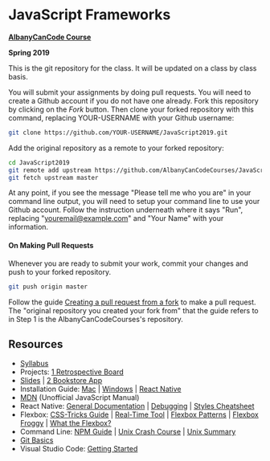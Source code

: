 # JavaScript Frameworks

**[AlbanyCanCode Course](https://albanycancode.org/)**

**Spring 2019**

This is the git repository for the class. It will be updated on a class by class basis.

You will submit your assignments by doing pull requests. You will need to create a Github account if you do not have one already. Fork this repository by clicking on the _Fork_ button. Then clone your forked repository with this command, replacing YOUR-USERNAME with your Github username:

```bash
git clone https://github.com/YOUR-USERNAME/JavaScript2019.git
```

Add the original repository as a remote to your forked repository:

```bash
cd JavaScript2019
git remote add upstream https://github.com/AlbanyCanCodeCourses/JavaScript2019.git
git fetch upstream master
```

At any point, if you see the message "Please tell me who you are" in your command line output, you will need to setup your command line to use your Github account. Follow the instruction underneath where it says "Run", replacing "youremail@example.com" and "Your Name" with your information.

#### On Making Pull Requests

Whenever you are ready to submit your work, commit your changes and push to your forked repository.

```bash
git push origin master
```

Follow the guide [Creating a pull request from a fork](https://help.github.com/articles/creating-a-pull-request-from-a-fork/) to make a pull request. The "original repository you created your fork from" that the guide refers to in Step 1 is the AlbanyCanCodeCourses's repository.

## Resources

- [Syllabus](https://docs.google.com/document/d/1jr0HNb1p7APeSTSsMfz4CpeGs0xk94ighMLIdkF4w0U/edit?usp=sharing)
- Projects: [1 Retrospective Board](https://docs.google.com/document/d/1ePLNNU1BKLD9WByelb7WyfdGpntwhpDIKn0KkhGxboI/edit?usp=sharing)
- [Slides](https://slides.com/accjavascriptframeworks) | [2 Bookstore App](https://docs.google.com/document/d/1nDpv2dALdW2HUSJ-DpsOM644FM9BbxNjrzYtyQCpj-M/edit?usp=sharing)
- Installation Guide: [Mac](docs/InstallationGuideMac.md) | [Windows](docs/InstallationGuideWindows.md) | [React Native](docs/InstallationGuideReactNative.md)
- [MDN](https://developer.mozilla.org/en-US/) (Unofficial JavaScript Manual)
- React Native: [General Documentation](https://facebook.github.io/react-native/docs/getting-started) | [Debugging](https://facebook.github.io/react-native/docs/debugging) | [Styles Cheatsheet](https://github.com/vhpoet/react-native-styling-cheat-sheet#text)
- Flexbox: [CSS-Tricks Guide](https://css-tricks.com/snippets/css/a-guide-to-flexbox/) | [Real-Time Tool](http://flexbox.help/) | [Flexbox Patterns](https://www.flexboxpatterns.com/) | [Flexbox Froggy](http://flexboxfroggy.com/) | [What the Flexbox?](https://flexbox.io/)
- Command Line: [NPM Guide](https://nodesource.com/blog/an-absolute-beginners-guide-to-using-npm/) | [Unix Crash Course](https://www.vikingcodeschool.com/web-development-basics/a-command-line-crash-course) | [Unix Summary](https://swcarpentry.github.io/shell-novice/reference/)
- [Git Basics](http://rogerdudler.github.io/git-guide/)
- Visual Studio Code: [Getting Started](https://code.visualstudio.com/docs/getstarted/introvideos)
